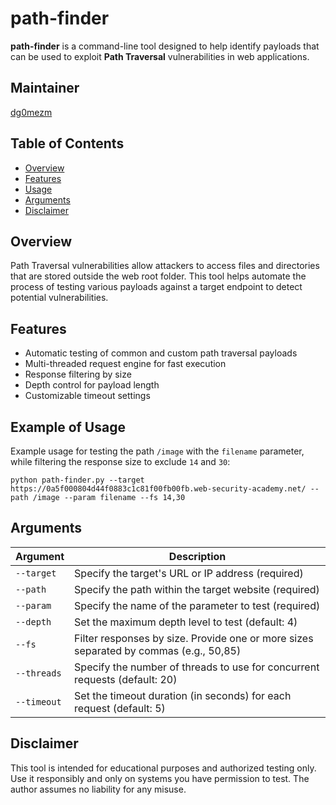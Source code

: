 # path-finder

**path-finder** is a command-line tool designed to help identify payloads that can be used to exploit **Path Traversal** vulnerabilities in web applications.

## Maintainer
[dg0mezm](https://www.linkedin.com/in/dg0mezm/)

## Table of Contents
- [Overview](#overview)
- [Features](#features)
- [Usage](#usage)
- [Arguments](#arguments)
- [Disclaimer](#disclaimer)

## Overview
Path Traversal vulnerabilities allow attackers to access files and directories that are stored outside the web root folder. This tool helps automate the process of testing various payloads against a target endpoint to detect potential vulnerabilities.

## Features
- Automatic testing of common and custom path traversal payloads
- Multi-threaded request engine for fast execution
- Response filtering by size
- Depth control for payload length
- Customizable timeout settings

## Example of Usage

Example usage for testing the path `/image` with the `filename` parameter, while filtering the response size to exclude `14` and `30`:
```
python path-finder.py --target https://0a5f000804d44f0883c1c81f00fb00fb.web-security-academy.net/ --path /image --param filename --fs 14,30
```

## Arguments
| Argument | Description |
| --- | --- |
| `--target` | Specify the target's URL or IP address (required) |
| `--path` | Specify the path within the target website (required) |
| `--param` | Specify the name of the parameter to test (required) |
| `--depth` | Set the maximum depth level to test (default: 4) |
| `--fs` | Filter responses by size. Provide one or more sizes separated by commas (e.g., 50,85) |
| `--threads` | Specify the number of threads to use for concurrent requests (default: 20) |
| `--timeout` | Set the timeout duration (in seconds) for each request (default: 5) |

## Disclaimer
This tool is intended for educational purposes and authorized testing only. Use it responsibly and only on systems you have permission to test. The author assumes no liability for any misuse.